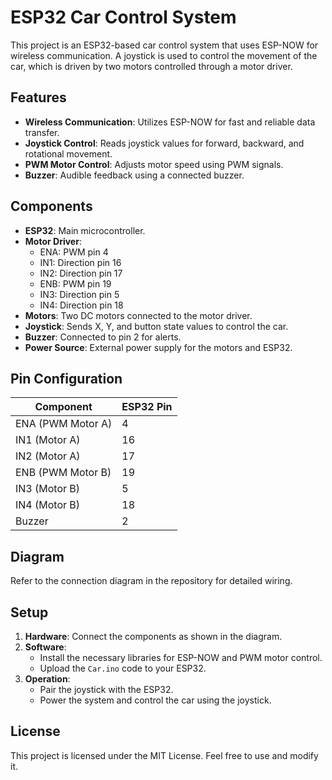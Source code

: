 
# ESP32 Car Control System

This project is an ESP32-based car control system that uses ESP-NOW for wireless communication. 
A joystick is used to control the movement of the car, which is driven by two motors controlled through a motor driver.

## Features

- **Wireless Communication**: Utilizes ESP-NOW for fast and reliable data transfer.
- **Joystick Control**: Reads joystick values for forward, backward, and rotational movement.
- **PWM Motor Control**: Adjusts motor speed using PWM signals.
- **Buzzer**: Audible feedback using a connected buzzer.

## Components

- **ESP32**: Main microcontroller.
- **Motor Driver**:
  - ENA: PWM pin 4
  - IN1: Direction pin 16
  - IN2: Direction pin 17
  - ENB: PWM pin 19
  - IN3: Direction pin 5
  - IN4: Direction pin 18
- **Motors**: Two DC motors connected to the motor driver.
- **Joystick**: Sends X, Y, and button state values to control the car.
- **Buzzer**: Connected to pin 2 for alerts.
- **Power Source**: External power supply for the motors and ESP32.

## Pin Configuration

| Component         | ESP32 Pin |
|--------------------|-----------|
| ENA (PWM Motor A)  | 4         |
| IN1 (Motor A)      | 16        |
| IN2 (Motor A)      | 17        |
| ENB (PWM Motor B)  | 19        |
| IN3 (Motor B)      | 5         |
| IN4 (Motor B)      | 18        |
| Buzzer             | 2         |

## Diagram

Refer to the connection diagram in the repository for detailed wiring.

## Setup

1. **Hardware**: Connect the components as shown in the diagram.
2. **Software**:
   - Install the necessary libraries for ESP-NOW and PWM motor control.
   - Upload the `Car.ino` code to your ESP32.
3. **Operation**:
   - Pair the joystick with the ESP32.
   - Power the system and control the car using the joystick.

## License

This project is licensed under the MIT License. Feel free to use and modify it.
